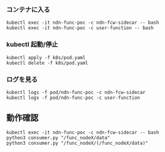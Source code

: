 
### コンテナに入る

```
kubectl exec -it ndn-func-poc -c ndn-fcw-sidecar -- bash
kubectl exec -it ndn-func-poc -c user-function -- bash
```

### kubectl 起動/停止

```
kubectl apply -f k8s/pod.yaml
kubectl delete -f k8s/pod.yaml
```

### ログを見る

```
kubectl logs -f pod/ndn-func-poc -c ndn-fcw-sidecar
kubectl logs -f pod/ndn-func-poc -c user-function
```

## 動作確認

```
kubectl exec -it ndn-func-poc -c ndn-fcw-sidecar -- bash
python3 consumer.py "/func_nodeX/data"
python3 consumer.py "/func_nodeX/(/func_nodeX/data)"
```
